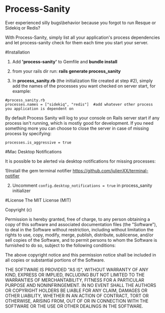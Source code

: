 
# Process-Sanity

Ever experienced silly bugs\behavior because you forgot to run Resque or Sidekiq or Redis?

With Process-Sanity, simply list all your application's process dependencies and let process-sanity check for them each time you start your server.

#Installation

1) Add **'process-sanity'** to Gemfile and **bundle install**

2) from your rails dir run: **rails generate process_sanity**

3) In **process_sanity.rb** (the initialization file created at step #2), simply add the names of the processes you want checked on server start, for example:

```
#process_sanity.rb
processes.names = ["sidekiq", "redis"]  #add whatever other process you application is dependent on
```

By default Process Sanity will log to your console on Rails server start if any process isn't running, which is mostly good for development. If you need something more you can choose to close the server in case of missing process by specifying: 

`processes.is_aggressive = true`

#Mac Desktop Notifications

It is possible to be alerted via desktop notifications for missing processes: 

1)Install the gem terminal notifier https://github.com/julienXX/terminal-notifier

2) Uncomment `config.desktop_notifications = true` in process_sanity initializer

#License
The MIT License (MIT)

Copyright (c) <year> <copyright holders>

Permission is hereby granted, free of charge, to any person obtaining a copy
of this software and associated documentation files (the "Software"), to deal
in the Software without restriction, including without limitation the rights
to use, copy, modify, merge, publish, distribute, sublicense, and/or sell
copies of the Software, and to permit persons to whom the Software is
furnished to do so, subject to the following conditions:

The above copyright notice and this permission notice shall be included in
all copies or substantial portions of the Software.

THE SOFTWARE IS PROVIDED "AS IS", WITHOUT WARRANTY OF ANY KIND, EXPRESS OR
IMPLIED, INCLUDING BUT NOT LIMITED TO THE WARRANTIES OF MERCHANTABILITY,
FITNESS FOR A PARTICULAR PURPOSE AND NONINFRINGEMENT. IN NO EVENT SHALL THE
AUTHORS OR COPYRIGHT HOLDERS BE LIABLE FOR ANY CLAIM, DAMAGES OR OTHER
LIABILITY, WHETHER IN AN ACTION OF CONTRACT, TORT OR OTHERWISE, ARISING FROM,
OUT OF OR IN CONNECTION WITH THE SOFTWARE OR THE USE OR OTHER DEALINGS IN
THE SOFTWARE.




